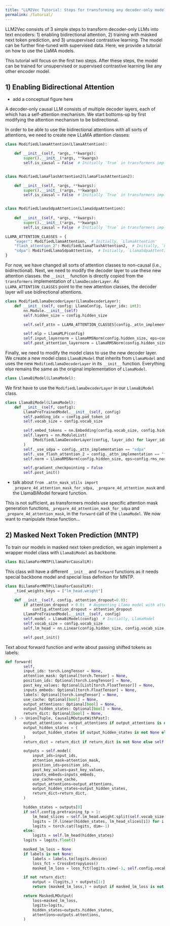 ```yaml
---
title: "LLM2Vec Tutorial: Steps for transforming any decoder-only model into a text encoder"
permalink: /tutorial/
---
```


LLM2Vec consists of 3 simple steps to transform decoder-only LLMs into text encoders: 1) enabling bidirectional attention, 2) training with masked next token prediction, and 3) unsupervised contrastive learning. The model can be further fine-tuned with supervised data. Here, we provide a tutorial on how to use the LlaMA models.

This tutorial will focus on the first two steps. After these steps, the model can be trained for unsupervised or supervised contrastive learning like any other encoder model.

## 1) Enabling Bidirectional Attention

-  add a conceptual figure here

<!-- Will work for both Llama and Mistral -->
<!-- mention which transformer version is used for this -->

A decoder-only causal LLM consists of multiple decoder layers, each of which has a self-attention mechanism. We start bottoms-up by first modifying the attention mechanism to be bidirectional.

In order to be able to use the bidirectional attentions with all sorts of attentions, we need to create new LLaMA attention classes:
```python
class ModifiedLlamaAttention(LlamaAttention):

    def __init__(self, *args, **kwargs):
        super().__init__(*args, **kwargs)
        self.is_causal = False  # Initially `True` in transformers implementation


class ModifiedLlamaFlashAttention2(LlamaFlashAttention2):

    def __init__(self, *args, **kwargs):
        super().__init__(*args, **kwargs)
        self.is_causal = False  # Initially `True` in transformers implementation


class ModifiedLlamaSdpaAttention(LlamaSdpaAttention):
    
    def __init__(self, *args, **kwargs):
        super().__init__(*args, **kwargs)
        self.is_causal = False  # Initially `True` in transformers implementation

LLAMA_ATTENTION_CLASSES = {
    "eager": ModifiedLlamaAttention,  # Initially, `LlamaAttention'
    "flash_attention_2": ModifiedLlamaFlashAttention2,  # Initially, `LlamaFlashAttention2'
    "sdpa": ModifiedLlamaSdpaAttention,  # Initially, `LlamaSdpaAttention'
}
```
For now, we have changed all sorts of attention classes to non-causal (i.e., bidirectional). Next, we need to modify the decoder layer to use these new attention classes. the `__init__` function is directly copied from the `transformers` implementation of `LlamaDecoderLayer`. As `LLAMA_ATTENTION_CLASSES` point to the new attention classes, the decoder layer will use bidirectional attentions.
```python
class ModifiedLlamaDecoderLayer(LlamaDecoderLayer):
    def __init__(self, config: LlamaConfig, layer_idx: int):
        nn.Module.__init__(self)
        self.hidden_size = config.hidden_size

        self.self_attn = LLAMA_ATTENTION_CLASSES[config._attn_implementation](config=config, layer_idx=layer_idx)

        self.mlp = LlamaMLP(config)
        self.input_layernorm = LlamaRMSNorm(config.hidden_size, eps=config.rms_norm_eps)
        self.post_attention_layernorm = LlamaRMSNorm(config.hidden_size, eps=config.rms_norm_eps)
```
Finally, we need to modify the model class to use the new decoder layer. We create a new model class `LlamaBiModel` that inherits from `LlamaModel` and uses the new `ModifiedLlamaDecoderLayer` in its `__init__` function. Everything else remains the same as the original implementation of `LlamaModel`.
```python
class LlamaBiModel(LlamaModel):
```

We first have to use the `ModifiedLlamaDecoderLayer` in our `LlamaBiModel` class.
```python
class LlamaBiModel(LlamaModel):
    def __init__(self, config):
        LlamaPreTrainedModel.__init__(self, config)
        self.padding_idx = config.pad_token_id
        self.vocab_size = config.vocab_size

        self.embed_tokens = nn.Embedding(config.vocab_size, config.hidden_size, self.padding_idx)
        self.layers = nn.ModuleList(
            [ModifiedLlamaDecoderLayer(config, layer_idx) for layer_idx in range(config.num_hidden_layers)]  # Initially, `LlamaDecoderLayer(config, layer_idx)`
        )
        self._use_sdpa = config._attn_implementation == "sdpa"
        self._use_flash_attention_2 = config._attn_implementation == "flash_attention_2"
        self.norm = LlamaRMSNorm(config.hidden_size, eps=config.rms_norm_eps)

        self.gradient_checkpointing = False
        self.post_init()
```

- talk about `from .attn_mask_utils import _prepare_4d_attention_mask_for_sdpa, _prepare_4d_attention_mask` and the LlamaBiModel forward function.
<!-- Llama has moved to a different  -->

This is not sufficient, as transformers models use specific attention mask generation functions, `_prepare_4d_attention_mask_for_sdpa` and `_prepare_4d_attention_mask`, in the `forward` call of the `LlamaModel`. We now want to manipulate these function...
<!-- an example to verify output? -->


## 2) Masked Next Token Prediction (MNTP)
To train our models in masked next token prediction, we again implement a wrapper model class with `LlamaBiModel` as backbone.
<!-- talk about why this is needed - point to HF script, tell the return type expected -->
```python
class BiLlamaForMNTP(LlamaForCausalLM):
```

This class will have a different `__init__` and `forward` functions as it needs special backbone model and special loss definition for MNTP.

```python
class BiLlamaForMNTP(LlamaForCausalLM):
    _tied_weights_keys = ["lm_head.weight"]

    def __init__(self, config, attention_dropout=0.0):
        if attention_dropout > 0.0:  # Augmenting Llama model with attention dropout as there is no such parameter in the initialized LlamaConfig
            config.attention_dropout = attention_dropout
        LlamaPreTrainedModel.__init__(self, config)
        self.model = LlamaBiModel(config)  # Initially, LlamaModel
        self.vocab_size = config.vocab_size
        self.lm_head = nn.Linear(config.hidden_size, config.vocab_size, bias=False)

        self.post_init()
```

Text about forward function and write about passing shifted tokens as labels:
```python
def forward(
        self,
        input_ids: torch.LongTensor = None,
        attention_mask: Optional[torch.Tensor] = None,
        position_ids: Optional[torch.LongTensor] = None,
        past_key_values: Optional[List[torch.FloatTensor]] = None,
        inputs_embeds: Optional[torch.FloatTensor] = None,
        labels: Optional[torch.LongTensor] = None,
        use_cache: Optional[bool] = None,
        output_attentions: Optional[bool] = None,
        output_hidden_states: Optional[bool] = None,
        return_dict: Optional[bool] = None,
    ) -> Union[Tuple, CausalLMOutputWithPast]:
        output_attentions = output_attentions if output_attentions is not None else self.config.output_attentions
        output_hidden_states = (
            output_hidden_states if output_hidden_states is not None else self.config.output_hidden_states
        )
        return_dict = return_dict if return_dict is not None else self.config.use_return_dict

        outputs = self.model(
            input_ids=input_ids,
            attention_mask=attention_mask,
            position_ids=position_ids,
            past_key_values=past_key_values,
            inputs_embeds=inputs_embeds,
            use_cache=use_cache,
            output_attentions=output_attentions,
            output_hidden_states=output_hidden_states,
            return_dict=return_dict,
        )

        hidden_states = outputs[0]
        if self.config.pretraining_tp > 1:
            lm_head_slices = self.lm_head.weight.split(self.vocab_size // self.config.pretraining_tp, dim=0)
            logits = [F.linear(hidden_states, lm_head_slices[i]) for i in range(self.config.pretraining_tp)]
            logits = torch.cat(logits, dim=-1)
        else:
            logits = self.lm_head(hidden_states)
        logits = logits.float()

        masked_lm_loss = None
        if labels is not None:
            labels = labels.to(logits.device)
            loss_fct = CrossEntropyLoss()
            masked_lm_loss = loss_fct(logits.view(-1, self.config.vocab_size), labels.view(-1))

        if not return_dict:
            output = (logits,) + outputs[1:]
            return (masked_lm_loss,) + output if masked_lm_loss is not None else output

        return MaskedLMOutput(
            loss=masked_lm_loss,
            logits=logits,
            hidden_states=outputs.hidden_states,
            attentions=outputs.attentions,
        )
```

<!-- talk about label shifting -->

<!-- point to other resources for simcse and supervised training, as well as pointer to our code -->
